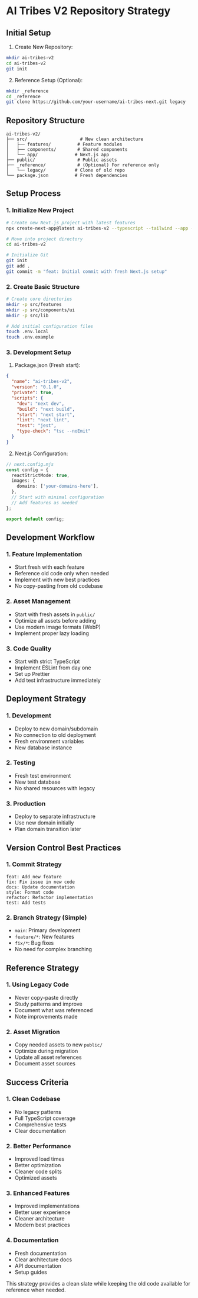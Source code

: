 # AI Tribes V2 Repository Strategy

## Initial Setup

1. Create New Repository:
```bash
mkdir ai-tribes-v2
cd ai-tribes-v2
git init
```

2. Reference Setup (Optional):
```bash
mkdir _reference
cd _reference
git clone https://github.com/your-username/ai-tribes-next.git legacy
```

## Repository Structure
```
ai-tribes-v2/
├── src/                    # New clean architecture
│   ├── features/          # Feature modules
│   ├── components/        # Shared components
│   └── app/              # Next.js app
├── public/                # Public assets
├── _reference/            # (Optional) For reference only
│   └── legacy/           # Clone of old repo
└── package.json          # Fresh dependencies
```

## Setup Process

### 1. Initialize New Project
```bash
# Create new Next.js project with latest features
npx create-next-app@latest ai-tribes-v2 --typescript --tailwind --app --src-dir --import-alias "@/*"

# Move into project directory
cd ai-tribes-v2

# Initialize Git
git init
git add .
git commit -m "feat: Initial commit with fresh Next.js setup"
```

### 2. Create Basic Structure
```bash
# Create core directories
mkdir -p src/features
mkdir -p src/components/ui
mkdir -p src/lib

# Add initial configuration files
touch .env.local
touch .env.example
```

### 3. Development Setup

1. Package.json (Fresh start):
```json
{
  "name": "ai-tribes-v2",
  "version": "0.1.0",
  "private": true,
  "scripts": {
    "dev": "next dev",
    "build": "next build",
    "start": "next start",
    "lint": "next lint",
    "test": "jest",
    "type-check": "tsc --noEmit"
  }
}
```

2. Next.js Configuration:
```typescript
// next.config.mjs
const config = {
  reactStrictMode: true,
  images: {
    domains: ['your-domains-here'],
  },
  // Start with minimal configuration
  // Add features as needed
};

export default config;
```

## Development Workflow

### 1. Feature Implementation
- Start fresh with each feature
- Reference old code only when needed
- Implement with new best practices
- No copy-pasting from old codebase

### 2. Asset Management
- Start with fresh assets in `public/`
- Optimize all assets before adding
- Use modern image formats (WebP)
- Implement proper lazy loading

### 3. Code Quality
- Start with strict TypeScript
- Implement ESLint from day one
- Set up Prettier
- Add test infrastructure immediately

## Deployment Strategy

### 1. Development
- Deploy to new domain/subdomain
- No connection to old deployment
- Fresh environment variables
- New database instance

### 2. Testing
- Fresh test environment
- New test database
- No shared resources with legacy

### 3. Production
- Deploy to separate infrastructure
- Use new domain initially
- Plan domain transition later

## Version Control Best Practices

### 1. Commit Strategy
```
feat: Add new feature
fix: Fix issue in new code
docs: Update documentation
style: Format code
refactor: Refactor implementation
test: Add tests
```

### 2. Branch Strategy (Simple)
- `main`: Primary development
- `feature/*`: New features
- `fix/*`: Bug fixes
- No need for complex branching

## Reference Strategy

### 1. Using Legacy Code
- Never copy-paste directly
- Study patterns and improve
- Document what was referenced
- Note improvements made

### 2. Asset Migration
- Copy needed assets to new `public/`
- Optimize during migration
- Update all asset references
- Document asset sources

## Success Criteria

### 1. Clean Codebase
- No legacy patterns
- Full TypeScript coverage
- Comprehensive tests
- Clear documentation

### 2. Better Performance
- Improved load times
- Better optimization
- Cleaner code splits
- Optimized assets

### 3. Enhanced Features
- Improved implementations
- Better user experience
- Cleaner architecture
- Modern best practices

### 4. Documentation
- Fresh documentation
- Clear architecture docs
- API documentation
- Setup guides

This strategy provides a clean slate while keeping the old code available for reference when needed. 